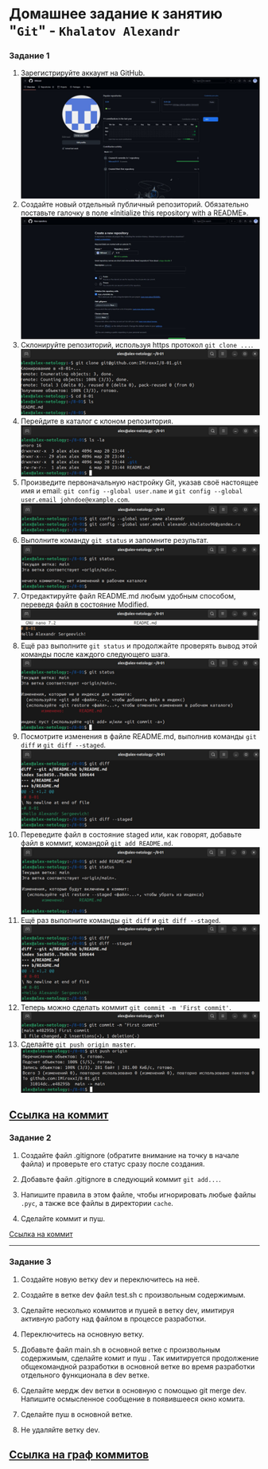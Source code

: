 # Домашнее задание к занятию "`Git`" - `Khalatov Alexandr`

### Задание 1

1. Зарегистрируйте аккаунт на GitHub.
![1](https://github.com/IMiroxxI/8-01-Git/blob/main/img/1.jpg)
2. Создайте новый отдельный публичный репозиторий. Обязательно поставьте галочку в поле «Initialize this repository with a README». 
![2](https://github.com/IMiroxxI/8-01-Git/blob/main/img/2.png)
3. Склонируйте репозиторий, используя https протокол `git clone ...`.
![3](https://github.com/IMiroxxI/8-01-Git/blob/main/img/3.png)
4. Перейдите в каталог с клоном репозитория.
![4](https://github.com/IMiroxxI/8-01-Git/blob/main/img/4.png)
5. Произведите первоначальную настройку Git, указав своё настоящее имя и email: `git config --global user.name` и `git config --global user.email johndoe@example.com`.
![5](https://github.com/IMiroxxI/8-01-Git/blob/main/img/5.png)
6. Выполните команду `git status` и запомните результат.
![6](https://github.com/IMiroxxI/8-01-Git/blob/main/img/6.png)
7. Отредактируйте файл README.md любым удобным способом, переведя файл в состояние Modified.
![7](https://github.com/IMiroxxI/8-01-Git/blob/main/img/7.png)
8. Ещё раз выполните `git status` и продолжайте проверять вывод этой команды после каждого следующего шага.
![8](https://github.com/IMiroxxI/8-01-Git/blob/main/img/8.png)
9. Посмотрите изменения в файле README.md, выполнив команды `git diff` и `git diff --staged`.
![9](https://github.com/IMiroxxI/8-01-Git/blob/main/img/9.png)
10. Переведите файл в состояние staged или, как говорят, добавьте файл в коммит, командой `git add README.md`.
![10](https://github.com/IMiroxxI/8-01-Git/blob/main/img/10.png)
11. Ещё раз выполните команды `git diff` и `git diff --staged`.
![11](https://github.com/IMiroxxI/8-01-Git/blob/main/img/11.png)
12. Теперь можно сделать коммит `git commit -m 'First commit'`.
![12](https://github.com/IMiroxxI/8-01-Git/blob/main/img/12.png)
13. Сделайте `git push origin master`.
![13](https://github.com/IMiroxxI/8-01-Git/blob/main/img/13.png)

[Ссылка на коммит](https://github.com/IMiroxxI/8-01/commit/e48295ba022506e6fa38208c7c0ecf30395a9596)
---

### Задание 2

1. Создайте файл .gitignore (обратите внимание на точку в начале файла) и проверьте его статус сразу после создания.

2. Добавьте файл .gitignore в следующий коммит `git add...`.

3. Напишите правила в этом файле, чтобы игнорировать любые файлы `.pyc`, а также все файлы в директории `cache`.

4. Сделайте коммит и пуш.

[Ссылка на коммит](https://github.com/IMiroxxI/8-01/commit/6c18153fbc2cbc345a05712e3b501ab5d65a2392)

---

### Задание 3

1. Создайте новую ветку dev и переключитесь на неё.

2. Создайте в ветке dev файл test.sh с произвольным содержимым.

3. Сделайте несколько коммитов и пушей  в ветку dev, имитируя активную работу над  файлом в процессе разработки.

4. Переключитесь на основную ветку.

5. Добавьте файл main.sh в основной ветке с произвольным содержимым, сделайте комит и пуш . Так имитируется продолжение общекомандной разработки в основной ветке во время разработки отдельного функционала в dev  ветке.

6. Сделайте мердж dev  ветки в основную с помощью git merge dev. Напишите осмысленное сообщение в появившееся окно комита.

7. Сделайте пуш в основной ветке.

8. Не удаляйте ветку dev.

[Ссылка на граф коммитов](https://github.com/IMiroxxI/8-01/network)
---

